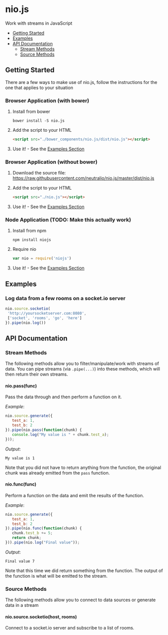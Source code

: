 # nio.js

Work with streams in JavaScript

* [Getting Started](#getting-started)
* [Examples](#examples)
* [API Documentation](#api-documentation)
  * [Stream Methods](#stream-methods)
  * [Source Methods](#source-methods)

## Getting Started

There are a few ways to make use of nio.js, follow the instructions for the one that applies to your situation

### Browser Application (with bower)

1. Install from bower
   ```
   bower install -S nio.js
   ```

2. Add the script to your HTML
   ```html
   <script src="./bower_components/nio.js/dist/nio.js"></script>
   ```
3. Use it! - See the [Examples Section](#examples)

### Browser Application (without bower)

1. Download the source file:
   https://raw.githubusercontent.com/neutralio/nio.js/master/dist/nio.js

2. Add the script to your HTML
   ```html
   <script src="./nio.js"></script>
   ```
3. Use it! - See the [Examples Section](#examples)

### Node Application (TODO: Make this actually work)

1. Install from npm
   ```
   npm install niojs
   ```
   
2. Require nio
   ```js
   var nio = require('niojs')
   ```
   
3. Use it! - See the [Examples Section](#examples)


## Examples

### Log data from a few rooms on a socket.io server

```js
nio.source.socketio(
 'http://yoursocketserver.com:8080',
 ['socket', 'rooms', 'go', 'here']
}).pipe(nio.log())
```

## API Documentation

### Stream Methods

The following methods allow you to filter/manipulate/work with streams of data. You can pipe streams (via `.pipe(...)`) into these methods, which will then return their own streams.

#### nio.pass(func)

Pass the data through and then perform a function on it.
 
*Example*: 
```js
nio.source.generate({
   test_a: 1,
   test_b: 2
}).pipe(nio.pass(function(chunk) {
   console.log("My value is " + chunk.test_a);
}));
```

*Output*:
```
My value is 1
```

Note that you did not have to return anything from the function, the original chunk was already emitted from the `pass` function.
   
   
#### nio.func(func)
 
Perform a function on the data and emit the results of the function.

*Example*: 
```js
nio.source.generate({
   test_a: 1,
   test_b: 2
}).pipe(nio.func(function(chunk) {
   chunk.test_b += 5;
   return chunk;
})).pipe(nio.log("Final value"));
```

*Output*:
```
Final value 7
```
   
   Note that this time we did return something from the function. The output of the function is what will be emitted to the stream.

### Source Methods

The following methods allow you to connect to data sources or generate data in a stream

#### nio.source.socketio(host, rooms)

Connect to a socket.io server and subscribe to a list of rooms.
